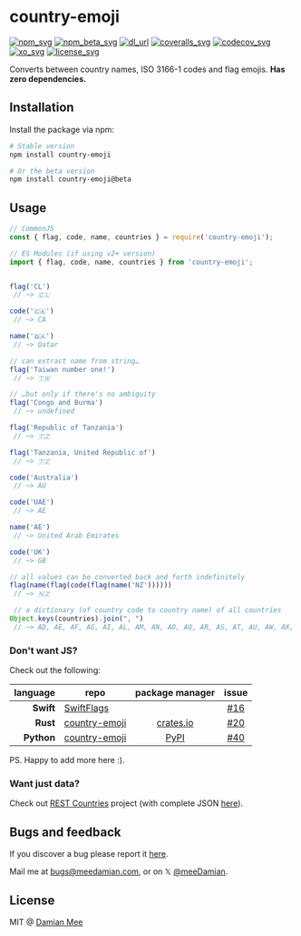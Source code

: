 # country-emoji

[![npm_svg]][npm_url]
[![npm_beta_svg]][npm_url]
[![dl_url]][npm_url]
[![coveralls_svg]][coveralls_url]
[![codecov_svg]][codecov_url]
[![xo_svg]][xo_url]
[![license_svg]][license_url]


[npm_svg]: https://img.shields.io/npm/v/country-emoji
[npm_beta_svg]: https://img.shields.io/npm/v/country-emoji/beta
[npm_url]: https://www.npmjs.com/package/country-emoji

[dl_url]: https://img.shields.io/npm/dw/country-emoji

[coveralls_svg]: https://coveralls.io/repos/github/meeDamian/country-emoji/badge.svg?branch=master
[coveralls_url]: https://coveralls.io/github/meeDamian/country-emoji?branch=master

[codecov_svg]: https://codecov.io/github/meeDamian/country-emoji/coverage.svg?branch=master
[codecov_url]: https://codecov.io/github/meeDamian/country-emoji?branch=master

[xo_svg]: https://img.shields.io/badge/code_style-XO-5ed9c7.svg
[xo_url]: https://github.com/sindresorhus/xo

[license_svg]: https://img.shields.io/npm/l/country-emoji
[license_url]: https://github.com/meeDamian/country-emoji/blob/master/LICENSE

Converts between country names, ISO 3166-1 codes and flag emojis. **Has zero dependencies.**

## Installation

Install the package via npm:

```bash
# Stable version
npm install country-emoji

# Or the beta version
npm install country-emoji@beta
```

## Usage

```js
// CommonJS
const { flag, code, name, countries } = require('country-emoji');

// ES Modules (if using v2+ version)
import { flag, code, name, countries } from 'country-emoji';


flag('CL')
 // ~> 🇨🇱

code('🇨🇦')
 // ~> CA

name('🇶🇦')
 // ~> Qatar

// can extract name from string…
flag('Taiwan number one!')
 // ~> 🇹🇼

// …but only if there's no ambiguity
flag('Congo and Burma')
 // ~> undefined

flag('Republic of Tanzania')
 // ~> 🇹🇿

flag('Tanzania, United Republic of')
 // ~> 🇹🇿

code('Australia')
 // ~> AU

code('UAE')
 // ~> AE

name('AE')
 // ~> United Arab Emirates

code('UK')
 // ~> GB

// all values can be converted back and forth indefinitely
flag(name(flag(code(flag(name('NZ'))))))
 // ~> 🇳🇿

 // a dictionary (of country code to country name) of all countries
Object.keys(countries).join(", ")
 // ~> AD, AE, AF, AG, AI, AL, AM, AN, AO, AQ, AR, AS, AT, AU, AW, AX, AZ, BA, BB, BD, BE, BF, BG, BH, BI, BJ, BM, BN, BO, BR, BS, BT, BV, BW, BY, BZ, CA, CC, CD, CF, CG, CH, CI, CK, CL, CM, CN, CO, CR, CU, CV, CX, CY, CZ, DE, DJ, DK, DM, DO, DZ, EC, EE, EG, EH, ER, ES, ET, EU, FI, FJ, FK, FM, FO, FR, GA, GB, GD, GE, GF, GG, GH, GI, GL, GM, GN, GP, GQ, GR, GS, GT, GU, GW, GY, HK, HM, HN, HR, HT, HU, ID, IE, IL, IM, IN, IO, IQ, IR, IS, IT, JE, JM, JO, JP, KE, KG, KH, KI, KM, KN, KP, KR, KW, KY, KZ, LA, LB, LC, LI, LK, LR, LS, LT, LU, LV, LY, MA, MC, MD, ME, MG, MH, MK, ML, MM, MN, MO, MP, MQ, MR, MS, MT, MU, MV, MW, MX, MY, MZ, NA, NC, NE, NF, NG, NI, NL, NO, NP, NR, NU, NZ, OM, PA, PE, PF, PG, PH, PK, PL, PM, PN, PR, PS, PT, PW, PY, QA, RE, RO, RS, RU, RW, SA, SB, SC, SD, SE, SG, SH, SI, SJ, SK, SL, SM, SN, SO, SR, ST, SV, SY, SZ, TC, TD, TF, TG, TH, TJ, TK, TL, TM, TN, TO, TR, TT, TV, TW, TZ, UA, UG, UM, US, UY, UZ, VA, VC, VE, VG, VI, VN, VU, WF, WS, XK, YE, YT, ZA, ZM, ZW

```

### Don't want JS?

Check out the following:

language | repo | package manager | issue
-:|-|:-:|:-:
**Swift**  | [SwiftFlags][swift]     |             | [#16]
**Rust**   | [country-emoji][rust]   | [crates.io] | [#20]
**Python** | [country-emoji][python] | [PyPI]      | [#40]

[swift]: https://github.com/BubiDevs/SwiftFlags
[#16]: https://github.com/meeDamian/country-emoji/issues/16

[rust]: https://github.com/leodutra/country-emoji
[crates.io]: https://crates.io/crates/country-emoji
[#20]: https://github.com/meeDamian/country-emoji/issues/20

[python]: https://github.com/Nnonexistent/country-emoji
[PyPI]: https://pypi.org/project/country-emoji/
[#40]: https://github.com/meeDamian/country-emoji/issues/40

PS. Happy to add more here :).

### Want just data?

Check out [REST Countries](https://restcountries.com/) project (with complete JSON [here](https://restcountries.com/v3.1/all)).

## Bugs and feedback

If you discover a bug please report it [here](https://github.com/meeDamian/country-emoji/issues/new).

Mail me at bugs@meedamian.com, or on 𝕏 [@meeDamian](http://x.com/meedamian).

## License

MIT @ [Damian Mee](https://meedamian.com)

